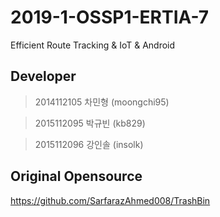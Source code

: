 # 2019-1-OSSP1-ERTIA-7
Efficient Route Tracking &amp; IoT &amp; Android

## Developer

> 2014112105 차민형 (moongchi95)

> 2015112095 박규빈 (kb829)

> 2015112096 강인솔 (insolk)

## Original Opensource
https://github.com/SarfarazAhmed008/TrashBin
